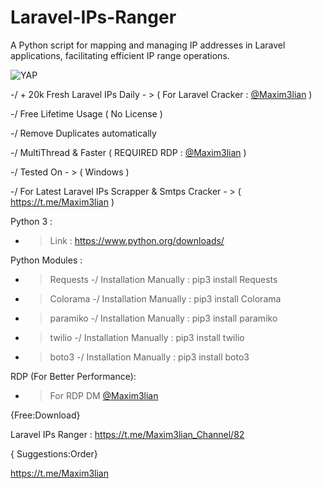 # Laravel-IPs-Ranger
A Python script for mapping and managing IP addresses in Laravel applications, facilitating efficient IP range operations.

<img alt="YAP" src="https://i.imgur.com/rb1kDGi.png">

-/ + 20k Fresh Laravel IPs Daily - > ( For Laravel Cracker : [@Maxim3lian](https://t.me/Maxim3lian) )

-/ Free Lifetime Usage ( No License )

-/ Remove Duplicates automatically

-/ MultiThread & Faster ( REQUIRED RDP : [@Maxim3lian](https://t.me/Maxim3lian) )

-/ Tested On - > ( Windows )

-/ For Latest Laravel IPs Scrapper & Smtps Cracker - > ( https://t.me/Maxim3lian )

Python 3 :
- > Link : https://www.python.org/downloads/

Python Modules :
- > Requests -/ Installation Manually : pip3 install Requests
- > Colorama -/ Installation Manually : pip3 install Colorama
- > paramiko -/ Installation Manually : pip3 install paramiko
- > twilio -/ Installation Manually : pip3 install twilio
- > boto3 -/ Installation Manually : pip3 install boto3

RDP (For Better Performance):
- > For RDP DM [@Maxim3lian](https://t.me/Maxim3lian)

{Free:Download}

Laravel IPs Ranger : https://t.me/Maxim3lian_Channel/82

{ Suggestions:Order}

https://t.me/Maxim3lian
